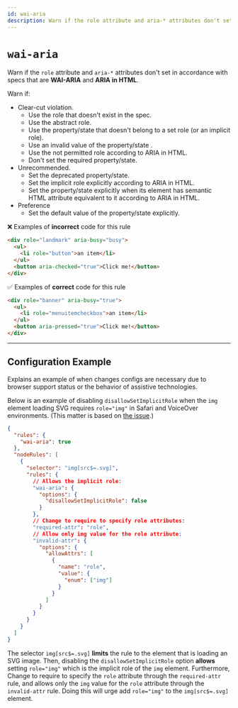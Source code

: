 ```yaml
---
id: wai-aria
description: Warn if the role attribute and aria-* attributes don't set in accordance with specs that are WAI-ARIA and ARIA in HTML.
---
```


# `wai-aria`

Warn if the `role` attribute and `aria-*` attributes don't set in accordance with specs that are **WAI-ARIA** and **ARIA in HTML**.

Warn if:

- Clear-cut violation.
  - Use the role that doesn't exist in the spec.
  - Use the abstract role.
  - Use the property/state that doesn't belong to a set role (or an implicit role).
  - Use an invalid value of the property/state .
  - Use the not permitted role according to ARIA in HTML.
  - Don't set the required property/state.
- Unrecommended.
  - Set the deprecated property/state.
  - Set the implicit role explicitly according to ARIA in HTML.
  - Set the property/state explicitly when its element has semantic HTML attribute equivalent to it according to ARIA in HTML.
- Preference
  - Set the default value of the property/state explicitly.

❌ Examples of **incorrect** code for this rule

```html
<div role="landmark" aria-busy="busy">
  <ul>
    <li role="button">an item</li>
  </ul>
  <button aria-checked="true">Click me!</button>
</div>
```

✅ Examples of **correct** code for this rule

```html
<div role="banner" aria-busy="true">
  <ul>
    <li role="menuitemcheckbox">an item</li>
  </ul>
  <button aria-pressed="true">Click me!</button>
</div>
```

---

## Configuration Example

Explains an example of when changes configs are necessary due to browser support status or the behavior of assistive technologies.

Below is an example of disabling `disallowSetImplicitRole` when the `img` element loading SVG requires `role="img"` in Safari and VoiceOver environments.
(This matter is based on [the issue](https://bugs.webkit.org/show_bug.cgi?id=145263).)

```json class=config
{
  "rules": {
    "wai-aria": true
  },
  "nodeRules": [
    {
      "selector": "img[src$=.svg]",
      "rules": {
        // Allows the implicit role:
        "wai-aria": {
          "options": {
            "disallowSetImplicitRole": false
          }
        },
        // Change to require to specify role attributes:
        "required-attr": "role",
        // Allow only img value for the role attribute:
        "invalid-attr": {
          "options": {
            "allowAttrs": [
              {
                "name": "role",
                "value": {
                  "enum": ["img"]
                }
              }
            ]
          }
        }
      }
    }
  ]
}
```

The selector `img[src$=.svg]` **limits** the rule to the element that is loading an SVG image.
Then, disabling the `disallowSetImplicitRole` option **allows** setting `role="img"` which is the implicit role of the `img` element.
Furthermore, Change to require to specify the `role` attribute through the `required-attr` rule, and allows only the `img` value for the `role` attribute through the `invalid-attr` rule.
Doing this will urge add `role="img"` to the `img[src$=.svg]` element.
